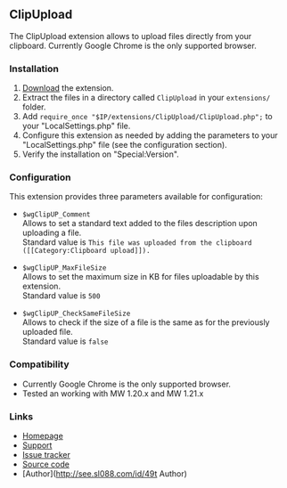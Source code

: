 ## ClipUpload

The ClipUpload extension allows to upload files directly from your clipboard. Currently Google Chrome is
the only supported browser.


### Installation

1. [Download](https://github.com/SLboat/ClipUpload/archive/master.zip) the extension.
2. Extract the files in a directory called `ClipUpload` in your `extensions/` folder.
3. Add `require_once "$IP/extensions/ClipUpload/ClipUpload.php";` to your "LocalSettings.php" file.
4. Configure this extension as needed by adding the parameters to your "LocalSettings.php" file (see the configuration section).
5. Verify the installation on "Special:Version".

### Configuration

This extension provides three parameters available for configuration:
* `$wgClipUP_Comment`  
   Allows to set a standard text added to the files description upon uploading a file.  
   Standard value is `This file was uploaded from the clipboard ([[Category:Clipboard upload]]).`

* `$wgClipUP_MaxFileSize`  
   Allows to set the maximum size in KB for files uploadable by this extension.  
   Standard value is `500`

* `$wgClipUP_CheckSameFileSize`  
   Allows to check if the size of a file is the same as for the previously uploaded file.  
   Standard value is `false`

### Compatibility

* Currently Google Chrome is the only supported browser.
* Tested an working with MW 1.20.x and MW 1.21.x

### Links

* [Homepage](https://www.mediawiki.org/wiki/Extension:ClipUpload)
* [Support](https://www.mediawiki.org/wiki/Extension_talk:ClipUpload)
* [Issue tracker](https://github.com/SLboat/ClipUpload/issues)
* [Source code](https://github.com/SLboat/ClipUpload)
* [Author](http://see.sl088.com/id/49t Author)
